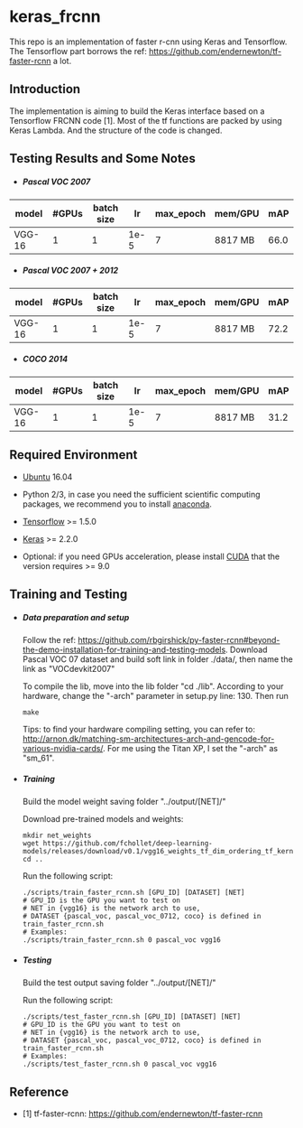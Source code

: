 # keras_frcnn

This repo is an implementation of faster r-cnn using Keras and Tensorflow. The Tensorflow part borrows the ref: https://github.com/endernewton/tf-faster-rcnn a lot.


## Introduction ##

The implementation is aiming to build the Keras interface based on a Tensorflow FRCNN code [1]. Most of the tf functions are packed by using Keras Lambda. And the structure of the code is changed.


## Testing Results and Some Notes ##
 - ##### Pascal VOC 2007

model     | #GPUs | batch size |lr        | max_epoch     | mem/GPU | mAP
---------|--------|-----|--------|-----|--------|-----
VGG-16     | 1 | 1    |1e-5| 7  | 8817 MB  | 66.0

  

  - ##### Pascal VOC 2007 + 2012

model     | #GPUs | batch size |lr        | max_epoch     | mem/GPU | mAP
---------|--------|-----|--------|-----|--------|-----
VGG-16     | 1 | 1    |1e-5| 7  | 8817 MB  | 72.2




  - ##### COCO 2014

model     | #GPUs | batch size |lr        | max_epoch     | mem/GPU | mAP
---------|--------|-----|--------|-----|--------|-----
VGG-16     | 1 | 1    |1e-5| 7  | 8817 MB  | 31.2


<!---   Trained only using Pascal VOC07 training set and tested on VOC07 testing set, after 7 epochs, the mAP is around 68% (+-1). The only data pre-processing is the left-right flipping of each image. The convolution feature from a VGG16 is used as the shared convolution feature.

   Tips: during training, the Adam optimizer is used. The lr is set as 1e-5, which influences the final result a lot. However, in [1], the SGD with a lr of 1e-3 is used. And I cannot get a convergence result by using the same setting. I have not figured out the reason why the two lr are different so much.
--->

## Required Environment ##

 - [Ubuntu](https://www.ubuntu.com/) 16.04

 - Python 2/3, in case you need the sufficient scientific computing packages, we recommend you to install [anaconda](https://www.anaconda.com/what-is-anaconda/).

 - [Tensorflow](https://www.tensorflow.org/) >= 1.5.0

 - [Keras](https://keras.io/) >= 2.2.0

 - Optional: if you need GPUs acceleration, please install [CUDA](https://developer.nvidia.com/cuda-toolkit) that the version requires >= 9.0


## Training and Testing ##
- ##### Data preparation and setup

  Follow the ref: https://github.com/rbgirshick/py-faster-rcnn#beyond-the-demo-installation-for-training-and-testing-models. Download Pascal VOC 07 dataset and build soft link in folder ./data/, then name the link as "VOCdevkit2007"

  To compile the lib, move into the lib folder "cd ./lib". According to your hardware, change the "-arch" parameter in setup.py line: 130. Then run

  ```
  make
  ```

  Tips: to find your hardware compiling setting, you can refer to: http://arnon.dk/matching-sm-architectures-arch-and-gencode-for-various-nvidia-cards/. For me using the Titan XP, I set the "-arch" as "sm_61".

- ##### Training

  Build the model weight saving folder "../output/[NET]/"

  Download pre-trained models and weights:
  ```
  mkdir net_weights
  wget https://github.com/fchollet/deep-learning-models/releases/download/v0.1/vgg16_weights_tf_dim_ordering_tf_kernels.h5
  cd ..

  ```

  Run the following script:

  ```
  ./scripts/train_faster_rcnn.sh [GPU_ID] [DATASET] [NET]
  # GPU_ID is the GPU you want to test on
  # NET in {vgg16} is the network arch to use,
  # DATASET {pascal_voc, pascal_voc_0712, coco} is defined in train_faster_rcnn.sh
  # Examples:
  ./scripts/train_faster_rcnn.sh 0 pascal_voc vgg16
  ```

- ##### Testing

  Build the test output saving folder "../output/[NET]/"

  Run the following script:

  ```
  ./scripts/test_faster_rcnn.sh [GPU_ID] [DATASET] [NET]
  # GPU_ID is the GPU you want to test on
  # NET in {vgg16} is the network arch to use,
  # DATASET {pascal_voc, pascal_voc_0712, coco} is defined in train_faster_rcnn.sh
  # Examples:
  ./scripts/test_faster_rcnn.sh 0 pascal_voc vgg16

  ```


## Reference ##

* [1] tf-faster-rcnn: https://github.com/endernewton/tf-faster-rcnn

